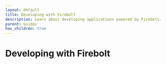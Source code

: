 ```yaml
---
layout: default
title: Developing with Firebolt
description: Learn about developing applications powered by Firebolt.
parent: Guides
has_children: true
---
```


# Developing with Firebolt
